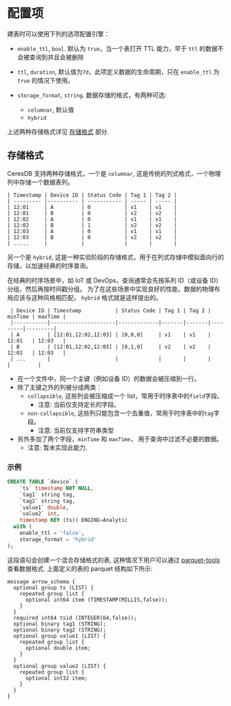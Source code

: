 # 配置项

建表时可以使用下列的选项配置引擎：

- `enable_ttl`, `bool`. 默认为 `true`，当一个表打开 TTL 能力，早于 `ttl` 的数据不会被查询到并且会被删除
- `ttl`, `duration`, 默认值为`7d`，此项定义数据的生命周期，只在 `enable_ttl` 为 `true` 的情况下使用。
- `storage_format`, `string`. 数据存储的格式，有两种可选:

  - `columnar`, 默认值
  - `hybrid`

上述两种存储格式详见 [存储格式](#存储格式) 部分.

## 存储格式

CeresDB 支持两种存储格式，一个是 `columnar`, 这是传统的列式格式，一个物理列中存储一个数据表列。

```plaintext
| Timestamp | Device ID | Status Code | Tag 1 | Tag 2 |
| --------- |---------- | ----------- | ----- | ----- |
| 12:01     | A         | 0           | v1    | v1    |
| 12:01     | B         | 0           | v2    | v2    |
| 12:02     | A         | 0           | v1    | v1    |
| 12:02     | B         | 1           | v2    | v2    |
| 12:03     | A         | 0           | v1    | v1    |
| 12:03     | B         | 0           | v2    | v2    |
| .....     |           |             |       |       |
```

另一个是 `hybrid`, 这是一种实验阶段的存储格式，用于在列式存储中模拟面向行的存储，以加速经典的时序查询。

在经典的时序场景中，如 IoT 或 DevOps，查询通常会先按系列 ID（或设备 ID）分组，然后再按时间戳分组。
为了在这些场景中实现良好的性能，数据的物理布局应该与这种风格相匹配， `hybrid` 格式就是这样提出的。

```plaintext
 | Device ID | Timestamp           | Status Code | Tag 1 | Tag 2 | minTime | maxTime |
 |-----------|---------------------|-------------|-------|-------|---------|---------|
 | A         | [12:01,12:02,12:03] | [0,0,0]     | v1    | v1    | 12:01   | 12:03   |
 | B         | [12:01,12:02,12:03] | [0,1,0]     | v2    | v2    | 12:01   | 12:03   |
 | ...       |                     |             |       |       |         |         |
```

- 在一个文件中，同一个主键（例如设备 ID）的数据会被压缩到一行。
- 除了主键之外的列被分成两类：
  - `collapsible`, 这些列会被压缩成一个 list，常用于时序表中的`field`字段。
    - 注意: 当前仅支持定长的字段。
  - `non-collapsible`, 这些列只能包含一个去重值，常用于时序表中的`tag`字段。
    - 注意: 当前仅支持字符串类型
- 另外多加了两个字段，`minTime` 和 `maxTime`， 用于查询中过滤不必要的数据。
  - 注意: 暂未实现此能力.

### 示例

```sql
CREATE TABLE `device` (
    `ts` timestamp NOT NULL,
    `tag1` string tag,
    `tag2` string tag,
    `value1` double,
    `value2` int,
    timestamp KEY (ts)) ENGINE=Analytic
  with (
    enable_ttl = 'false',
    storage_format = 'hybrid'
);
```

这段语句会创建一个混合存储格式的表, 这种情况下用户可以通过 [parquet-tools](https://formulae.brew.sh/formula/parquet-tools)查看数据格式.
上面定义的表的 parquet 结构如下所示:

```
message arrow_schema {
  optional group ts (LIST) {
    repeated group list {
      optional int64 item (TIMESTAMP(MILLIS,false));
    }
  }
  required int64 tsid (INTEGER(64,false));
  optional binary tag1 (STRING);
  optional binary tag2 (STRING);
  optional group value1 (LIST) {
    repeated group list {
      optional double item;
    }
  }
  optional group value2 (LIST) {
    repeated group list {
      optional int32 item;
    }
  }
}
```
